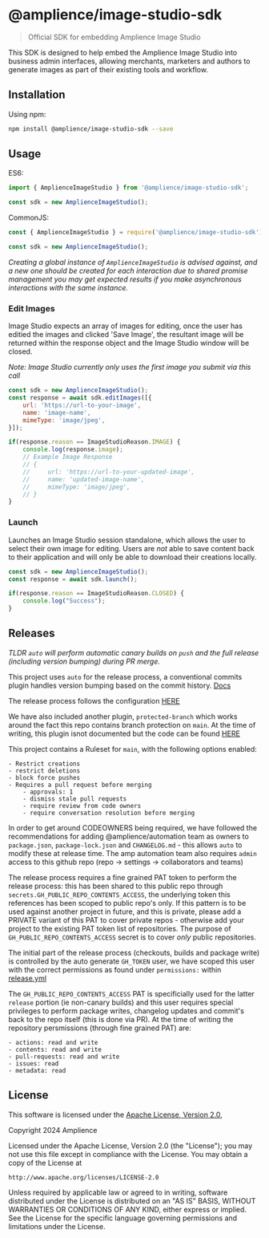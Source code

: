 # @amplience/image-studio-sdk

> Official SDK for embedding Amplience Image Studio

This SDK is designed to help embed the Amplience Image Studio into business admin interfaces, allowing merchants, marketers and authors to generate images as part of their existing tools and workflow.


## Installation

Using npm:

```sh
npm install @amplience/image-studio-sdk --save
```

## Usage

ES6:

```js
import { AmplienceImageStudio } from '@amplience/image-studio-sdk';

const sdk = new AmplienceImageStudio();
```

CommonJS:

```js
const { AmplienceImageStudio } = require('@amplience/image-studio-sdk');

const sdk = new AmplienceImageStudio();
```

_Creating a global instance of `AmplienceImageStudio` is advised against, and a new one should be created for each interaction due to shared promise management you may get expected results if you make asynchronous interactions with the same instance._

### Edit Images

Image Studio expects an array of images for editing, once the user has editied the images and clicked 'Save Image', the resultant image will be returned within the response object and the Image Studio window will be closed.

_Note: Image Studio currently only uses the first image you submit via this call_

```js
const sdk = new AmplienceImageStudio();
const response = await sdk.editImages([{
    url: 'https://url-to-your-image',
    name: 'image-name',
    mimeType: 'image/jpeg', 
}]);

if(response.reason == ImageStudioReason.IMAGE) {
    console.log(response.image);
    // Example Image Response
    // {
    //     url: 'https://url-to-your-updated-image',
    //     name: 'updated-image-name',
    //     mimeType: 'image/jpeg', 
    // }
}
```

### Launch

Launches an Image Studio session standalone, which allows the user to select their own image for editing. Users are _not_ able to save content back to their application and will only be able to download their creations locally.

```js
const sdk = new AmplienceImageStudio();
const response = await sdk.launch();

if(response.reason == ImageStudioReason.CLOSED) {
    console.log("Success");
}
```

## Releases

_TLDR `auto` will perform automatic canary builds on `push` and the full release (including version bumping) during PR merge._

This project uses `auto` for the release process, a conventional commits plugin handles version bumping based on the commit history. [Docs](https://intuit.github.io/auto/docs/generated/conventional-commits)

The release process follows the configuration [HERE](https://intuit.github.io/auto/docs/build-platforms/github-actions)

We have also included another plugin, `protected-branch` which works around the fact this repo contains branch protection on `main`. At the time of writing, this plugin isnot documented but the code can be found [HERE](https://github.com/intuit/auto/tree/main/plugins/protected-branch)

This project contains a Ruleset for `main`, with the following options enabled:
```
- Restrict creations
- restrict deletions
- block force pushes
- Requires a pull request before merging
    - approvals: 1
    - dismiss stale pull requests
    - require review from code owners
    - require conversation resolution before merging
```

In order to get around CODEOWNERS being required, we have followed the recommendations for adding @amplience/automation team as owners to `package.json`, `package-lock.json` and `CHANGELOG.md` - this allows `auto` to modify these at release time. The amp automation team also requires `admin` access to this github repo (repo -> settings -> collaborators and teams)

The release process requires a fine grained PAT token to perform the release process: this has been shared to this public repo through `secrets.GH_PUBLIC_REPO_CONTENTS_ACCESS`, the underlying token this references has been scoped to public repo's only. If this pattern is to be used against another project in future, and this is private, please add a PRIVATE variant of this PAT to cover private repos - otherwise add your project to the existing PAT token list of repositories. The purpose of `GH_PUBLIC_REPO_CONTENTS_ACCESS` secret is to cover _only_ public repositories.

The initial part of the release process (checkouts, builds and package write) is controlled by the auto generate `GH_TOKEN` user, we have scoped this user with the correct permissions as found under `permissions:` within [release.yml](.github/workflows/release.yml)

The `GH_PUBLIC_REPO_CONTENTS_ACCESS` PAT is specificially used for the latter `release` portion (ie non-canary builds) and this user requires special privileges to perform package writes, changelog updates and commit's back to the repo itself (this is done via PR). At the time of writing the repository persmissions (through fine grained PAT) are:

```
- actions: read and write
- contents: read and write
- pull-requests: read and write
- issues: read
- metadata: read
```

## License

This software is licensed under the [Apache License, Version 2.0](http://www.apache.org/licenses/LICENSE-2.0),

Copyright 2024 Amplience

Licensed under the Apache License, Version 2.0 (the "License");
you may not use this file except in compliance with the License.
You may obtain a copy of the License at

    http://www.apache.org/licenses/LICENSE-2.0

Unless required by applicable law or agreed to in writing, software
distributed under the License is distributed on an "AS IS" BASIS,
WITHOUT WARRANTIES OR CONDITIONS OF ANY KIND, either express or implied.
See the License for the specific language governing permissions and
limitations under the License.
